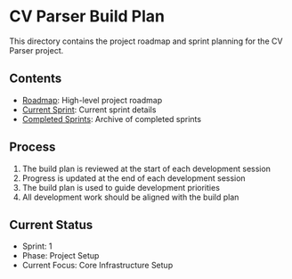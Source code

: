 # CV Parser Build Plan

This directory contains the project roadmap and sprint planning for the CV Parser project.

## Contents

- [Roadmap](roadmap.md): High-level project roadmap
- [Current Sprint](current/sprint-1.md): Current sprint details
- [Completed Sprints](completed/sprint-history.md): Archive of completed sprints

## Process

1. The build plan is reviewed at the start of each development session
2. Progress is updated at the end of each development session
3. The build plan is used to guide development priorities
4. All development work should be aligned with the build plan

## Current Status

- Sprint: 1
- Phase: Project Setup
- Current Focus: Core Infrastructure Setup 